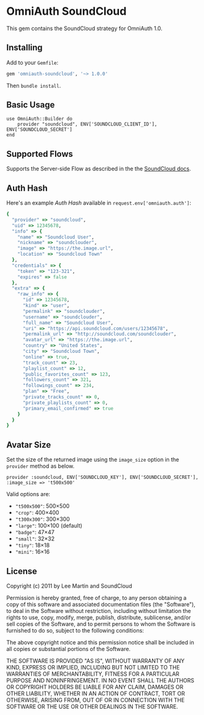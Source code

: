 # OmniAuth SoundCloud

This gem contains the SoundCloud strategy for OmniAuth 1.0.

## Installing

Add to your `Gemfile`:

```ruby
gem 'omniauth-soundcloud', '~> 1.0.0'
```

Then `bundle install`.

## Basic Usage

    use OmniAuth::Builder do
    	provider "soundcloud", ENV['SOUNDCLOUD_CLIENT_ID'], ENV['SOUNDCLOUD_SECRET']
    end

## Supported Flows

Supports the Server-side Flow as described in the the [SoundCloud docs](http://developers.soundcloud.com/docs/api/authentication#authorization-code-flow).

## Auth Hash

Here's an example *Auth Hash* available in `request.env['omniauth.auth']`:
```ruby
{
  "provider" => "soundcloud",
  "uid" => 12345678,
  "info" => {
    "name" => "Soundcloud User",
    "nickname" => "soundclouder",
    "image" => "https://the.image.url",
    "location" => "Soundcloud Town"
  },
  "credentials" => {
    "token" => "123-321",
    "expires" => false
  },
  "extra" => {
    "raw_info" => {
      "id" => 12345678,
      "kind" => "user",
      "permalink" => "soundclouder",
      "username" => "soundclouder",
      "full_name" => "Soundcloud User",
      "uri" => "https://api.soundcloud.com/users/12345678",
      "permalink_url" => "http://soundcloud.com/soundclouder",
      "avatar_url" => "https://the.image.url",
      "country" => "United States",
      "city" => "Soundcloud Town",
      "online" => true,
      "track_count" => 23,
      "playlist_count" => 12,
      "public_favorites_count" => 123,
      "followers_count" => 321,
      "followings_count" => 234,
      "plan" => "Free",
      "private_tracks_count" => 0,
      "private_playlists_count" => 0,
      "primary_email_confirmed" => true
    }
  }
}
```

## Avatar Size

Set the size of the returned image using the `image_size` option in the `provider` method as below.

    provider :soundcloud, ENV['SOUNDCLOUD_KEY'], ENV['SOUNDCLOUD_SECRET'], :image_size => 't500x500'

Valid options are:

* `"t500x500"`:     500×500
* `"crop"`:         400×400
* `"t300x300"`:     300×300
* `"large"`:        100×100 (default)
* `"badge"`:        47×47
* `"small"`:        32×32
* `"tiny"`:         18×18
* `"mini"`:         16×16


## License

Copyright (c) 2011 by Lee Martin and SoundCloud

Permission is hereby granted, free of charge, to any person obtaining a copy of this software and associated documentation files (the "Software"), to deal in the Software without restriction, including without limitation the rights to use, copy, modify, merge, publish, distribute, sublicense, and/or sell copies of the Software, and to permit persons to whom the Software is furnished to do so, subject to the following conditions:

The above copyright notice and this permission notice shall be included in all copies or substantial portions of the Software.

THE SOFTWARE IS PROVIDED "AS IS", WITHOUT WARRANTY OF ANY KIND, EXPRESS OR IMPLIED, INCLUDING BUT NOT LIMITED TO THE WARRANTIES OF MERCHANTABILITY, FITNESS FOR A PARTICULAR PURPOSE AND NONINFRINGEMENT. IN NO EVENT SHALL THE AUTHORS OR COPYRIGHT HOLDERS BE LIABLE FOR ANY CLAIM, DAMAGES OR OTHER LIABILITY, WHETHER IN AN ACTION OF CONTRACT, TORT OR OTHERWISE, ARISING FROM, OUT OF OR IN CONNECTION WITH THE SOFTWARE OR THE USE OR OTHER DEALINGS IN THE SOFTWARE.